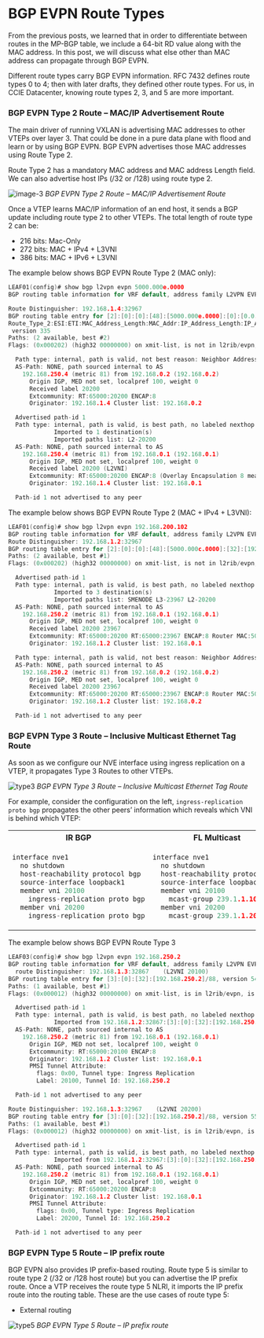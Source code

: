 # BGP EVPN Route Types
From the previous posts, we learned that in order to differentiate between routes in the MP-BGP table, we include a 64-bit RD value along with the MAC address. In this post, we will discuss what else other than MAC address can propagate through BGP EVPN.

Different route types carry BGP EVPN information. RFC 7432 defines route types 0 to 4; then with later drafts, they defined other route types. For us, in CCIE Datacenter, knowing route types 2, 3, and 5 are more important.

### BGP EVPN Type 2 Route – MAC/IP Advertisement Route
The main driver of running VXLAN is advertising MAC addresses to other VTEPs over layer 3. That could be done in a pure data plane with flood and learn or by using BGP EVPN. BGP EVPN advertises those MAC addresses using Route Type 2.

Route Type 2 has a mandatory MAC address and MAC address Length field. We can also advertise host IPs (/32 or /128) using route type 2.


![image-3](https://user-images.githubusercontent.com/31813625/232264437-8e5a2abd-759d-4f52-ac6b-887929b0f465.png)
*BGP EVPN Type 2 Route – MAC/IP Advertisement Route*

Once a VTEP learns MAC/IP information of an end host, it sends a BGP update including route type 2 to other VTEPs. The total length of route type 2 can be:

  * 216 bits: Mac-Only
  * 272 bits: MAC + IPv4 + L3VNI
  * 386 bits: MAC + IPv6 + L3VNI

The example below shows BGP EVPN Route Type 2 (MAC only):
```c
LEAF01(config)# show bgp l2vpn evpn 5000.000e.0000
BGP routing table information for VRF default, address family L2VPN EVPN

Route Distinguisher: 192.168.1.4:32967
BGP routing table entry for [2]:[0]:[0]:[48]:[5000.000e.0000]:[0]:[0.0.0.0]/216,
Route_Type_2:ESI:ETI:MAC_Address_Length:MAC_Addr:IP_Address_Length:IP_Address:/Whole_Length
 version 335
Paths: (2 available, best #2)
Flags: (0x000202) (high32 00000000) on xmit-list, is not in l2rib/evpn, is not in HW

  Path type: internal, path is valid, not best reason: Neighbor Address, no labeled nexthop
  AS-Path: NONE, path sourced internal to AS
    192.168.250.4 (metric 81) from 192.168.0.2 (192.168.0.2)
      Origin IGP, MED not set, localpref 100, weight 0
      Received label 20200
      Extcommunity: RT:65000:20200 ENCAP:8
      Originator: 192.168.1.4 Cluster list: 192.168.0.2

  Advertised path-id 1
  Path type: internal, path is valid, is best path, no labeled nexthop
             Imported to 1 destination(s)
             Imported paths list: L2-20200
  AS-Path: NONE, path sourced internal to AS
    192.168.250.4 (metric 81) from 192.168.0.1 (192.168.0.1)
      Origin IGP, MED not set, localpref 100, weight 0
      Received label 20200 (L2VNI)
      Extcommunity: RT:65000:20200 ENCAP:8 (Overlay Encapsulation 8 means VXLAN)
      Originator: 192.168.1.4 Cluster list: 192.168.0.1

  Path-id 1 not advertised to any peer
``` 
The example below shows BGP EVPN Route Type 2 (MAC + IPv4 + L3VNI):

```c
LEAF01(config)# show bgp l2vpn evpn 192.168.200.102
BGP routing table information for VRF default, address family L2VPN EVPN
Route Distinguisher: 192.168.1.2:32967
BGP routing table entry for [2]:[0]:[0]:[48]:[5000.000c.0000]:[32]:[192.168.200.102]/272, version 319
Paths: (2 available, best #1)
Flags: (0x000202) (high32 00000000) on xmit-list, is not in l2rib/evpn, is not in HW

  Advertised path-id 1
  Path type: internal, path is valid, is best path, no labeled nexthop
             Imported to 3 destination(s)
             Imported paths list: SMENODE L3-23967 L2-20200
  AS-Path: NONE, path sourced internal to AS
    192.168.250.2 (metric 81) from 192.168.0.1 (192.168.0.1)
      Origin IGP, MED not set, localpref 100, weight 0
      Received label 20200 23967
      Extcommunity: RT:65000:20200 RT:65000:23967 ENCAP:8 Router MAC:5002.0000.1b08
      Originator: 192.168.1.2 Cluster list: 192.168.0.1

  Path type: internal, path is valid, not best reason: Neighbor Address, no labeled nexthop
  AS-Path: NONE, path sourced internal to AS
    192.168.250.2 (metric 81) from 192.168.0.2 (192.168.0.2)
      Origin IGP, MED not set, localpref 100, weight 0
      Received label 20200 23967
      Extcommunity: RT:65000:20200 RT:65000:23967 ENCAP:8 Router MAC:5002.0000.1b08
      Originator: 192.168.1.2 Cluster list: 192.168.0.2

  Path-id 1 not advertised to any peer
```
### BGP EVPN Type 3 Route – Inclusive Multicast Ethernet Tag Route

As soon as we configure our NVE interface using ingress replication on a VTEP, it propagates Type 3 Routes to other VTEPs.

![type3](https://user-images.githubusercontent.com/31813625/232264563-e17ca501-94c3-4531-b1c8-f14097308f1a.png)
*BGP EVPN Type 3 Route – Inclusive Multicast Ethernet Tag Route*

For example, consider the configuration on the left, `ingress-replication proto bgp` propagates the other peers’ information which reveals which VNI is behind which VTEP:

<table>
<tr>
<th>IR BGP</th>
<th>FL Multicast</th>
</tr>
<tr>
<td>

```c
interface nve1
  no shutdown
  host-reachability protocol bgp
  source-interface loopback1
  member vni 20100
    ingress-replication proto bgp
  member vni 20200
    ingress-replication proto bgp
```

</td>
<td>

```c
interface nve1
  no shutdown
  host-reachability protocol bgp
  source-interface loopback1
  member vni 20100
    mcast-group 239.1.1.100
  member vni 20200
    mcast-group 239.1.1.200

```

</td>
</tr>
</table>

The example below shows BGP EVPN Route Type 3
```c
LEAF03(config)# show bgp l2vpn evpn 192.168.250.2
BGP routing table information for VRF default, address family L2VPN EVPN
  route Distinguisher: 192.168.1.3:32867    (L2VNI 20100)
BGP routing table entry for [3]:[0]:[32]:[192.168.250.2]/88, version 548
Paths: (1 available, best #1)
Flags: (0x000012) (high32 00000000) on xmit-list, is in l2rib/evpn, is not in HW

  Advertised path-id 1
  Path type: internal, path is valid, is best path, no labeled nexthop
             Imported from 192.168.1.2:32867:[3]:[0]:[32]:[192.168.250.2]/88
  AS-Path: NONE, path sourced internal to AS
    192.168.250.2 (metric 81) from 192.168.0.1 (192.168.0.1)
      Origin IGP, MED not set, localpref 100, weight 0
      Extcommunity: RT:65000:20100 ENCAP:8
      Originator: 192.168.1.2 Cluster list: 192.168.0.1
      PMSI Tunnel Attribute:
        flags: 0x00, Tunnel type: Ingress Replication
        Label: 20100, Tunnel Id: 192.168.250.2

  Path-id 1 not advertised to any peer

Route Distinguisher: 192.168.1.3:32967    (L2VNI 20200)
BGP routing table entry for [3]:[0]:[32]:[192.168.250.2]/88, version 555
Paths: (1 available, best #1)
Flags: (0x000012) (high32 00000000) on xmit-list, is in l2rib/evpn, is not in HW

  Advertised path-id 1
  Path type: internal, path is valid, is best path, no labeled nexthop
             Imported from 192.168.1.2:32967:[3]:[0]:[32]:[192.168.250.2]/88
  AS-Path: NONE, path sourced internal to AS
    192.168.250.2 (metric 81) from 192.168.0.1 (192.168.0.1)
      Origin IGP, MED not set, localpref 100, weight 0
      Extcommunity: RT:65000:20200 ENCAP:8
      Originator: 192.168.1.2 Cluster list: 192.168.0.1
      PMSI Tunnel Attribute:
        flags: 0x00, Tunnel type: Ingress Replication
        Label: 20200, Tunnel Id: 192.168.250.2

  Path-id 1 not advertised to any peer
```
### BGP EVPN Type 5 Route – IP prefix route
BGP EVPN also provides IP prefix-based routing. Route type 5 is similar to route type 2 (/32 or /128 host route) but you can advertise the IP prefix route. Once a VTP receives the route type 5 NLRI, it imports the IP prefix route into the routing table. These are the use cases of route type 5:
  * External routing

![type5](https://user-images.githubusercontent.com/31813625/232264564-a1f8c8d6-5c5c-4410-9eec-6aaa9b0bd55a.png)
*BGP EVPN Type 5 Route – IP prefix route*
